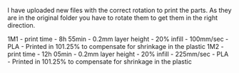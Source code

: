 I have uploaded new files with the correct rotation to print the parts. As they are in the original folder you have to rotate them to get them in the right direction.

1M1 - print time - 8h 55min - 0.2mm layer height - 20% infill - 100mm/sec - PLA - Printed in 101.25% to compensate for shrinkage in the plastic
1M2 - print time - 12h 05min - 0.2mm layer height - 20% infill - 225mm/sec - PLA - Printed in 101.25% to compensate for shrinkage in the plastic
